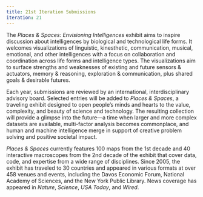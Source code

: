 ```yaml
---
title: 21st Iteration Submissions
iteration: 21
---
```

<!--StartFragment-->

The *Places & Spaces: Envisioning Intelligences* exhibit aims to inspire discussion about intelligences by biological and technological life forms. It welcomes visualizations of linguistic, kinesthetic, communication, musical, emotional, and other intelligences with a focus on collaboration and coordination across life forms and intelligence types. The visualizations aim to surface strengths and weaknesses of existing and future sensors & actuators, memory & reasoning, exploration & communication, plus shared goals & desirable futures.

Each year, submissions are reviewed by an international, interdisciplinary advisory board. Selected entries will be added to *Places & Spaces*, a traveling exhibit designed to open people’s minds and hearts to the value, complexity, and beauty of science and technology. The resulting collection will provide a glimpse into the future—a time when larger and more complex datasets are available, multi-factor analysis becomes commonplace, and human and machine intelligence merge in support of creative problem solving and positive societal impact.

*Places & Spaces* currently features 100 maps from the 1st decade and 40 interactive macroscopes from the 2nd decade of the exhibit that cover data, code, and expertise from a wide range of disciplines. Since 2005, the exhibit has traveled to 30 countries and appeared in various formats at over 458 venues and events, including the Davos Economic Forum, National Academy of Sciences, and the New York Public Library. News coverage has appeared in *Nature*, *Science*, *USA Today*, and *Wired*.

<!--EndFragment-->